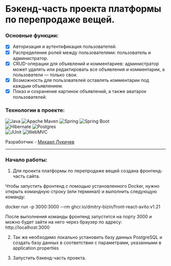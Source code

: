 #  Бэкенд-часть проекта платформы по перепродаже вещей.

### Основные функции:
- [x] Авторизация и аутентификация пользователей.
- [x] Распределение ролей между пользователями: пользователь и администратор.
- [x] CRUD-операции для объявлений и комментариев: администратор может удалять или редактировать все объявления и комментарии, а пользователи — только свои.
- [x] Возможность для пользователей оставлять комментарии под каждым объявлением.
- [x] Показ и сохранение картинок объявлений, а также аватарок пользователей.
### Технологии в проекте:

![Java](https://img.shields.io/badge/java-%23ED8B00.svg?style=for-the-badge&logo=openjdk&logoColor=white)
![Apache Maven](https://img.shields.io/badge/Apache%20Maven-C71A36?style=for-the-badge&logo=Apache%20Maven&logoColor=white)
![Spring](https://img.shields.io/badge/spring-%236DB33F.svg?style=for-the-badge&logo=spring&logoColor=white)
![Spring Boot](https://img.shields.io/badge/Spring_Boot-F2F4F9?style=for-the-badge&logo=spring-boot)<br> ![Hibernate](https://img.shields.io/badge/Hibernate-59666C?style=for-the-badge&logo=Hibernate&logoColor=white)
![Postgres](https://img.shields.io/badge/postgres-%23316192.svg?style=for-the-badge&logo=postgresql&logoColor=white)<br>
![JUnit](https://img.shields.io/badge/Junit5-25A162?style=for-the-badge&logo=junit5&logoColor=white)
![WebMVC](https://img.shields.io/badge/WebMVC-2ea44f?style=for-the-badge&logo=OpenJdk&logoColor=white&color=brown)<br>

Разработчик - [Михаил Лукичев](https://github.com/Mikhail-Lukichev)


---
### Начало работы:

1. Для проекта платформы по перепродаже вещей создана фронтенд-часть сайта.

Чтобы запустить фронтенд с помощью установленного Docker, нужно открыть командную строку (или терминал) и выполнить следующую команду:

docker run -p 3000:3000 --rm ghcr.io/dmitry-bizin/front-react-avito:v1.21

После выполнения команды фронтенд запустится на порту 3000 и можно будет зайти на него через браузер по адресу: http://localhost:3000

2. Так же необходимо локально установить базу данных PostgreSQL и создать базу данных в соответствии с параметрами, указанными в application.properties 

3. Запустить бэкенд-часть проекта. 